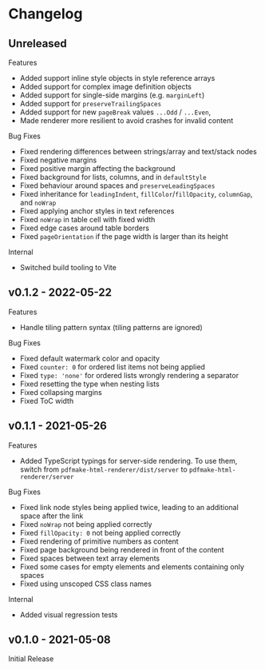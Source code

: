 # Changelog

## Unreleased

Features

* Added support inline style objects in style reference arrays
* Added support for complex image definition objects
* Added support for single-side margins (e.g. `marginLeft`)
* Added support for `preserveTrailingSpaces`
* Added support for new `pageBreak` values `...Odd` / `...Even`,
* Made renderer more resilient to avoid crashes for invalid content

Bug Fixes

* Fixed rendering differences between strings/array and text/stack nodes
* Fixed negative margins
* Fixed positive margin affecting the background
* Fixed background for lists, columns, and in `defaultStyle`
* Fixed behaviour around spaces and `preserveLeadingSpaces`
* Fixed inheritance for `leadingIndent`, `fillColor`/`fillOpacity`, `columnGap`, and `noWrap`
* Fixed applying anchor styles in text references
* Fixed `noWrap` in table cell with fixed width
* Fixed edge cases around table borders
* Fixed `pageOrientation` if the page width is larger than its height

Internal

* Switched build tooling to Vite

## v0.1.2 - 2022-05-22

Features

* Handle tiling pattern syntax (tiling patterns are ignored)

Bug Fixes

* Fixed default watermark color and opacity
* Fixed `counter: 0` for ordered list items not being applied
* Fixed `type: 'none'` for ordered lists wrongly rendering a separator
* Fixed resetting the type when nesting lists
* Fixed collapsing margins
* Fixed ToC width

## v0.1.1 - 2021-05-26

Features

* Added TypeScript typings for server-side rendering. To use them, switch from `pdfmake-html-renderer/dist/server` to `pdfmake-html-renderer/server`

Bug Fixes

* Fixed link node styles being applied twice, leading to an additional space after the link
* Fixed `noWrap` not being applied correctly
* Fixed `fillOpacity: 0` not being applied correctly
* Fixed rendering of primitive numbers as content
* Fixed page background being rendered in front of the content
* Fixed spaces between text array elements
* Fixed some cases for empty elements and elements containing only spaces
* Fixed using unscoped CSS class names

Internal

* Added visual regression tests

## v0.1.0 - 2021-05-08

Initial Release
